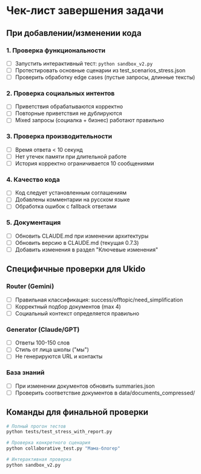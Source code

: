 # Чек-лист завершения задачи

## При добавлении/изменении кода

### 1. Проверка функциональности
- [ ] Запустить интерактивный тест: `python sandbox_v2.py`
- [ ] Протестировать основные сценарии из test_scenarios_stress.json
- [ ] Проверить обработку edge cases (пустые запросы, длинные тексты)

### 2. Проверка социальных интентов
- [ ] Приветствия обрабатываются корректно
- [ ] Повторные приветствия не дублируются
- [ ] Mixed запросы (социалка + бизнес) работают правильно

### 3. Проверка производительности
- [ ] Время ответа < 10 секунд
- [ ] Нет утечек памяти при длительной работе
- [ ] История корректно ограничивается 10 сообщениями

### 4. Качество кода
- [ ] Код следует установленным соглашениям
- [ ] Добавлены комментарии на русском языке
- [ ] Обработка ошибок с fallback ответами

### 5. Документация
- [ ] Обновить CLAUDE.md при изменении архитектуры
- [ ] Обновить версию в CLAUDE.md (текущая 0.7.3)
- [ ] Добавить изменения в раздел "Ключевые изменения"

## Специфичные проверки для Ukido

### Router (Gemini)
- [ ] Правильная классификация: success/offtopic/need_simplification
- [ ] Корректный подбор документов (max 4)
- [ ] Социальный контекст определяется правильно

### Generator (Claude/GPT)
- [ ] Ответы 100-150 слов
- [ ] Стиль от лица школы ("мы")
- [ ] Не генерируются URL и контакты

### База знаний
- [ ] При изменении документов обновить summaries.json
- [ ] Проверить соответствие документов в data/documents_compressed/

## Команды для финальной проверки
```bash
# Полный прогон тестов
python tests/test_stress_with_report.py

# Проверка конкретного сценария
python collaborative_test.py "Мама-блогер"

# Интерактивная проверка
python sandbox_v2.py
```